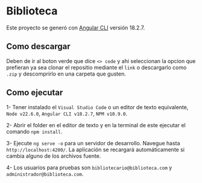 # Biblioteca

Este proyecto se generó con [Angular CLI](https://github.com/angular/angular-cli) versión 18.2.7.

## Como descargar

Deben de ir al boton verde que dice `<> code` y ahi seleccionan la opcion que prefieran ya sea clonar el repositio mediante el `link` o descargarlo como `.zip` y descomprirlo en una carpeta que gusten.

## Como ejecutar

1- Tener instalado el `Visual Studio Code` o un editor de texto equivalente, `Node v22.6.0`, `Angular CLI v18.2.7`, `NPM v10.9.0`.

2- Abrir el folder en el editor de texto y en la terminal de este ejecutar el comando `npm install`.

3- Ejecute `ng serve -o` para un servidor de desarrollo. Navegue hasta `http://localhost:4200/`. La aplicación se recargará automáticamente si cambia alguno de los archivos fuente.

4- Los usuarios para pruebas son `bibliotecario@biblioteca.com` y `administrador@biblioteca.com`.
